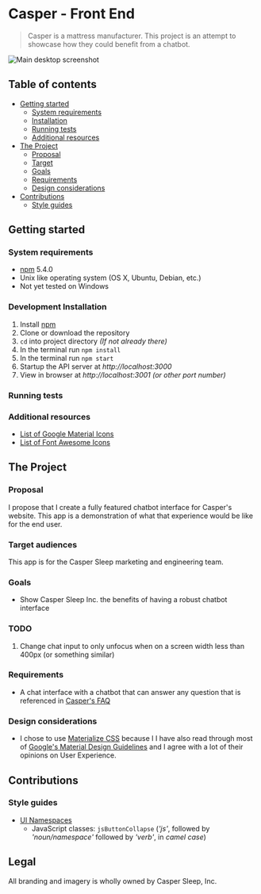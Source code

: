 # Casper - Front End

> Casper is a mattress manufacturer. This project is an attempt to showcase how they could benefit from a chatbot.

![Main desktop screenshot](app/assets/images/sample/community.png)

## Table of contents

- [Getting started](#getting-started)
    - [System requirements](#system-requirements)
    - [Installation](#installation)
    - [Running tests](#running-tests)
    - [Additional resources](#additional-resources)
- [The Project](#the-project)
    - [Proposal](#proposal)
    - [Target](#target)
    - [Goals](#goals)
    - [Requirements](#requirements)
    - [Design considerations](#design-considerations)
- [Contributions](#contributions)
    - [Style guides](#style-guide)

## Getting started

### System requirements

- [npm](https://www.npmjs.com/) 5.4.0
- Unix like operating system (OS X, Ubuntu, Debian, etc.)
- Not yet tested on Windows

### Development Installation

1. Install [npm](https://www.npmjs.com/)
1. Clone or download the repository
1. `cd` into project directory *(If not already there)*
1. In the terminal run `npm install`
1. In the terminal run `npm start`
2. Startup the API server at *http://localhost:3000*
1. View in browser at *http://localhost:3001 (or other port number)*

### Running tests

### Additional resources

- [List of Google Material Icons](https://material.io/icons/)
- [List of Font Awesome Icons](http://fontawesome.io/icons/)

## The Project

### Proposal

I propose that I create a fully featured chatbot interface for Casper's website. This app is a demonstration of what that experience would be like for the end user.

### Target audiences

This app is for the Casper Sleep marketing and engineering team.

### Goals

- Show Casper Sleep Inc. the benefits of having a robust chatbot interface

### TODO

1. Change chat input to only unfocus when on a screen width less than 400px (or something similar)

### Requirements

- A chat interface with a chatbot that can answer any question that is referenced in [Casper's FAQ](https://casper.com/ca/en/faqs)

### Design considerations

- I chose to use [Materialize CSS](http://materializecss.com/) because I I have also read through most of [Google's Material Design Guidelines](https://material.io/guidelines/) and I agree with a lot of their opinions on User Experience.

## Contributions

### Style guides

- [UI Namespaces](https://csswizardry.com/2015/03/more-transparent-ui-code-with-namespaces/#javascript-namespaces-js-)
    - JavaScript classes: `jsButtonCollapse` (*'js'*, followed by *'noun/namespace'* followed by *'verb'*, in *camel case*)

## Legal

All branding and imagery is wholly owned by  Casper Sleep, Inc.
